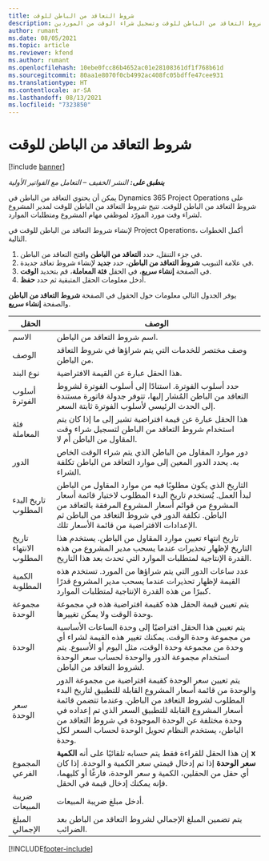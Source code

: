 ```yaml
---
title: شروط التعاقد من الباطن للوقت
description: يوضح هذا الموضوع كيفية تسجيل شروط التعاقد من الباطن للوقت وتسجيل شراء الوقت من الموردين.
author: rumant
ms.date: 08/05/2021
ms.topic: article
ms.reviewer: kfend
ms.author: rumant
ms.openlocfilehash: 10ebe0fcc86b4652ac01e28108361df1f768b61d
ms.sourcegitcommit: 80aa1e8070f0cb4992ac408fc05bdffe47cee931
ms.translationtype: HT
ms.contentlocale: ar-SA
ms.lasthandoff: 08/13/2021
ms.locfileid: "7323850"
---
```

# <a name="subcontract-lines-for-time"></a>شروط التعاقد من الباطن للوقت

[!include [banner](../../includes/dataverse-preview.md)]

_**ينطبق على:** النشر الخفيف – التعامل مع الفواتير الأولية_

يمكن أن يحتوي التعاقد من الباطن في Dynamics 365 Project Operations على شروط التعاقد من الباطن للوقت. تتيح شروط التعاقد من الباطن للوقت لمدير المشروع لشراء وقت مورد المورّد لموظفي مهام المشروع ومتطلبات الموارد.

لإنشاء شروط التعاقد من الباطن للوقت في Project Operations، أكمل الخطوات التالية.

1. في جزء التنقل، حدد **التعاقد من الباطن** وافتح التعاقد من الباطن.
2. في علامة التبويب **شروط التعاقد من الباطن**، حدد **جديد** لإنشاء شروط تعاقد جديدة.
3. في الصفحة **إنشاء سريع**، في الحقل **فئة المعاملة**، قم بتحديد **الوقت**.
4. أدخل معلومات الحقل المتبقية ثم حدد **حفظ**.

  يوفر الجدول التالي معلومات حول الحقول في الصفحة **شروط التعاقد من الباطن** والصفحة **إنشاء سريع**.

| **الحقل** | **الوصف** |
| --- | --- |
| الاسم  | اسم شروط التعاقد من الباطن. |
| الوصف  | وصف مختصر للخدمات التي يتم شراؤها في شروط التعاقد من الباطن. | 
| نوع البند | هذا الحقل عبارة عن القيمة الافتراضية.  |
| أسلوب الفوترة | حدد أسلوب الفوترة. استنادًا إلى أسلوب الفوترة لشروط التعاقد من الباطن المُشار إليها، تتوفر جدولة فاتورة مستندة إلى الحدث الرئيسي لأسلوب الفوترة ثابتة السعر. |
| فئة المعاملة | هذا الحقل عبارة عن قيمة افتراضية تشير إلى ما إذا كان يتم استخدام شروط التعاقد من الباطن لتسجيل شراء وقت المقاول من الباطن أم لا. |
| الدور | دور موارد المقاول من الباطن الذي يتم شراء الوقت الخاص به. يحدد الدور المعين إلى موارد التعاقد من الباطن تكلفة الشراء. |
| تاريخ البدء المطلوب | التاريخ الذي يكون مطلوبًا فيه من موارد المقاول من الباطن لبدأ العمل. يُستخدم تاريخ البدء المطلوب لاختيار قائمة أسعار المشروع من قوائم أسعار المشروع المرفقة بالتعاقد من الباطن. تكلفة الدور في شروط التعاقد من الباطن ثم الإعدادات الافتراضية من قائمة الأسعار تلك. |
| تاريخ الانتهاء المطلوب | تاريخ انتهاء تعيين موارد المقاول من الباطن. يستخدم هذا التاريخ لإظهار تحذيرات عندما يسحب مدير المشروع من هذه القدرة الإنتاجية لمتطلبات الموارد التي تحدث بعد هذا التاريخ. |
| الكمية المطلوبة | عدد ساعات الدور التي يتم شراؤها من المورد. تستخدم هذه القيمة لإظهار تحذيرات عندما يسحب مدير المشروع قدرًا كبيرًا من هذه القدرة الإنتاجية لمتطلبات الموارد. |
| ‏‫مجموعة الوحدة‬ | يتم تعيين قيمة الحقل هذه كقيمة افتراضية هذه في مجموعة وحدة الوقت ولا يمكن تغييرها.  |
| الوحدة | يتم تعيين هذا الحقل افتراضيًا إلى وحدة الساعات الأساسية من مجموعة وحدة الوقت. يمكنك تغيير هذه القيمة لشراء أي وحدة من مجموعة وحدة الوقت، مثل اليوم أو الأسبوع. يتم استخدام مجموعة الدور والوحدة لحساب سعر الوحدة لشروط التعاقد من الباطن. |
| سعر الوحدة | يتم تعيين سعر الوحدة كقيمة افتراضية من مجموعة الدور والوحدة من قائمة أسعار المشروع القابلة للتطبيق لتاريخ البدء المطلوب لشروط التعاقد من الباطن. وعندما تتضمن قائمة أسعار المشروع القابلة للتطبيق السعر الذي تم إعداده في وحدة مختلفة عن الوحدة الموجودة في شروط التعاقد من الباطن، يستخدم النظام تحويل الوحدة لحساب السعر لكل وحدة. |
| المجموع الفرعي | إن هذا الحقل للقراءة فقط يتم حسابه تلقائيًا على أنه **الكمية x سعر الوحدة** إذا تم إدخال قيمتي سعر الكمية و الوحدة. إذا كان أي حقل من الحقلين، الكمية و سعر الوحدة، فارغًا أو كليهما، فإنه يمكنك إدخال قيمة في الحقل. |
| ضريبة المبيعات |  أدخل مبلغ ضريبة المبيعات. |
| ‏‫المبلغ الإجمالي | يتم تضمين المبلغ الإجمالي لشروط التعاقد من الباطن بعد الضرائب. |


[!INCLUDE[footer-include](../../includes/footer-banner.md)]

